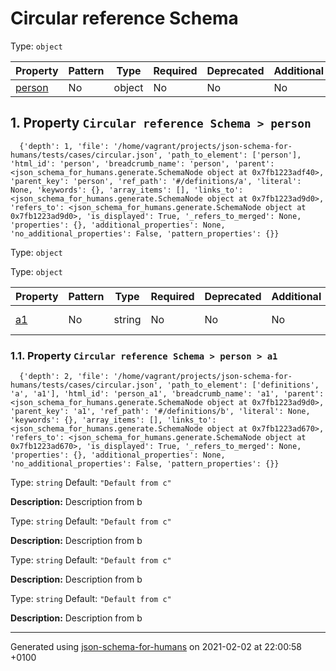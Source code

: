 

# Circular reference Schema

Type: `object`

| Property | Pattern | Type | Required | Deprecated | Additional | Description |
| -------- | ------- | ---- | -------- | ---------- | ---------- | ----------- |
| [person](#person)|No|object|No|No| No|-|

##  <a name="person"></a>1.  Property `Circular reference Schema > person`

      {'depth': 1, 'file': '/home/vagrant/projects/json-schema-for-humans/tests/cases/circular.json', 'path_to_element': ['person'], 'html_id': 'person', 'breadcrumb_name': 'person', 'parent': <json_schema_for_humans.generate.SchemaNode object at 0x7fb1223adf40>, 'parent_key': 'person', 'ref_path': '#/definitions/a', 'literal': None, 'keywords': {}, 'array_items': [], 'links_to': <json_schema_for_humans.generate.SchemaNode object at 0x7fb1223ad9d0>, 'refers_to': <json_schema_for_humans.generate.SchemaNode object at 0x7fb1223ad9d0>, 'is_displayed': True, '_refers_to_merged': None, 'properties': {}, 'additional_properties': None, 'no_additional_properties': False, 'pattern_properties': {}}

Type: `object`

Type: `object`

| Property | Pattern | Type | Required | Deprecated | Additional | Description |
| -------- | ------- | ---- | -------- | ---------- | ---------- | ----------- |
| [a1](#person_a1)|No|string|No|No| No|Description from b|

###  <a name="person_a1"></a>1.1.  Property `Circular reference Schema > person > a1`

      {'depth': 2, 'file': '/home/vagrant/projects/json-schema-for-humans/tests/cases/circular.json', 'path_to_element': ['definitions', 'a', 'a1'], 'html_id': 'person_a1', 'breadcrumb_name': 'a1', 'parent': <json_schema_for_humans.generate.SchemaNode object at 0x7fb1223ad9d0>, 'parent_key': 'a1', 'ref_path': '#/definitions/b', 'literal': None, 'keywords': {}, 'array_items': [], 'links_to': <json_schema_for_humans.generate.SchemaNode object at 0x7fb1223ad670>, 'refers_to': <json_schema_for_humans.generate.SchemaNode object at 0x7fb1223ad670>, 'is_displayed': True, '_refers_to_merged': None, 'properties': {}, 'additional_properties': None, 'no_additional_properties': False, 'pattern_properties': {}}

Type: `string`
         Default: `"Default from c"`

**Description:** Description from b

Type: `string`
         Default: `"Default from c"`

**Description:** Description from b

Type: `string`
         Default: `"Default from c"`

**Description:** Description from b

Type: `string`
         Default: `"Default from c"`

**Description:** Description from b

----------------------------------------------------------------------------------------------------------------------------
Generated using [json-schema-for-humans](https://github.com/coveooss/json-schema-for-humans) on 2021-02-02 at 22:00:58 +0100